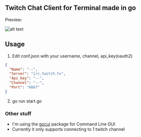 ## Twitch Chat Client for Terminal made in go
Preview:

![alt text](https://github.com/pukapy/tcct/blob/master/screenshots/gitt2.gif)

## Usage
1. Edit conf.json with your username, channel, api_key(oauth2)
```json
{
  "Name": "--",
  "Server": "irc.twitch.tv",
  "Api_key": "--",
  "Channel": "--",
  "Port": "6667"
}
```
2. go run start.go

### Other stuff
* I'm using the [gocui](https://github.com/jroimartin/gocui) package for Command Line GUI
* Currently it only supports connecting to 1 twitch channel
